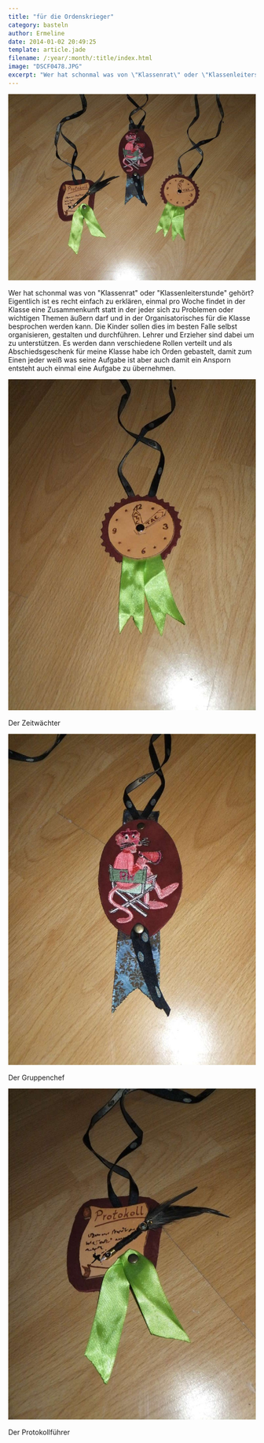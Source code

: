 ```yaml
---
title: "für die Ordenskrieger"
category: basteln
author: Ermeline
date: 2014-01-02 20:49:25
template: article.jade
filename: /:year/:month/:title/index.html
image: "DSCF0478.JPG"
excerpt: "Wer hat schonmal was von \"Klassenrat\" oder \"Klassenleiterstunde\" gehört?"
---
```


![DSCF0478](DSCF0478.jpg)

Wer hat schonmal was von "Klassenrat" oder "Klassenleiterstunde" gehört? Eigentlich ist es recht einfach zu erklären, einmal pro Woche findet in der Klasse eine Zusammenkunft statt in der jeder sich zu Problemen oder wichtigen Themen äußern darf und in der Organisatorisches für die Klasse besprochen werden kann. Die Kinder sollen dies im besten Falle selbst organisieren, gestalten und durchführen. Lehrer und Erzieher sind dabei um zu unterstützen. Es werden dann verschiedene Rollen verteilt und als Abschiedsgeschenk für meine Klasse habe ich Orden gebastelt, damit zum Einen jeder weiß was seine Aufgabe ist aber auch damit ein Ansporn entsteht auch einmal eine Aufgabe zu übernehmen.


![Der Zeitwächter](DSCF0481.jpg)

Der Zeitwächter


![Der Gruppenchef](DSCF0480.jpg)

Der Gruppenchef


![Der Protokollführer](DSCF0479.jpg)

Der Protokollführer

